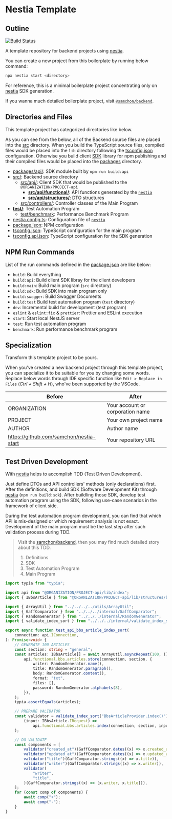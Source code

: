 # Nestia Template
## Outline
[![Build Status](https://github.com/samchon/nestia-start/workflows/build/badge.svg)](https://github.com/samchon/nestia-start/actions?query=workflow%3Abuild)

A template repository for backend projects using [nestia](https://github.com/samchon/nestia).

You can create a new project from this boilerplate by running below command:

```bash
npx nestia start <directory>
```

For reference, this is a minimal boilerplate project concentrating only on [nestia](https://github.com/samchon/nestia) SDK generation. 

If you wanna much detailed boilerplate project, visit [`@samchon/backend`](https://github.com/samchon/backend).




## Directories and Files
This template project has categorized directories like below.

As you can see from the below, all of the Backend source files are placed into the [src](src/) directory. When you build the TypeScript source files, compiled files would be placed into the `lib` directory following the [tsconfig.json](tsconfig.json) configuration. Otherwise you build client [SDK](#32-sdk) library for npm publishing and their compiled files would be placed into the [packages](packages) directory.

  - [packages/api/](packages/api): SDK module built by `npm run build:api`
  - [src/](src): Backend source directory
    - [src/api/](src/api/): Client SDK that would be published to the `@ORGANIZATION/PROJECT-api`
      - [**src/api/functional/**](src/api/functional/): API functions generated by the [`nestia`](https://github.com/samchon/nestia)
      - [**src/api/structures/**](src/api/structures/): DTO structures
    - [src/controllers/](src/controllers/): Controller classes of the Main Program
  - [**test/**](test): Test Automation Program
    - [test/benchmark](test/benchmark): Performance Benchmark Program
  - [nestia.config.ts](nestia.config.ts): Configuration file of [`nestia`](https://github.com/samchon/nestia)
  - [package.json](package.json): NPM configuration
  - [tsconfig.json](tsconfig.json): TypeScript configuration for the main program
  - [tsconfig.api.json](tsconfig.api.json): TypeScript configuration for the SDK generation




## NPM Run Commands
List of the run commands defined in the [package.json](package.json) are like below:

  - `build`: Build everything
  - `build:api`: Build client SDK libray for the client developers
  - `build:main`: Build main program (`src` directory)
  - `build:sdk`: Build SDK into main program only
  - `build:swagger`: Build Swagger Documents
  - `build:test` Build test automation program (`test` directory)
  - `dev`: Incremental build for development (test program)
  - `eslint` & `eslint:fix` & `prettier`: Prettier and ESLint execution
  - `start`: Start local NestJS server
  - `test`: Run test automation program
  - `benchmark`: Run performance benchmark program




## Specialization
Transform this template project to be yours.

When you've created a new backend project through this template project, you can specialize it to be suitable for you by changing some words. Replace below words through IDE specific function like `Edit > Replace in Files` (*Ctrl + Shift + H*), who've been supported by the VSCode.

| Before          | After
|-----------------|----------------------------------------
| ORGANIZATION | Your account or corporation name
| PROJECT      | Your own project name
| AUTHOR       | Author name
| https://github.com/samchon/nestia-start | Your repository URL




## Test Driven Development
With [nestia](https://github.com/samchon/nestia) helps to accomplish TDD (Test Driven Development). 

Just define DTOs and API controllers' methods (only declarations) first. After the definitions, and build SDK (Software Development Kit) through [nestia](https://github.com/samchon/nestia) (`npm run build:sdk`). After buildling those SDK, develop test automation program using the SDK, following use-case scenarios in the framework of client side.

During the test automation program development, you can find that which API is mis-designed or which requirement analysis is not exact. Development of the main program must be the last step after such validation process during TDD.

> Visit the [samchon/backend](https://github.com/samchon/backend), then you may find much detailed story about this TDD.
>
> 1. Definitions
> 2. SDK
> 3. Test Automation Program
> 4. Main Program

```typescript
import typia from "typia";

import api from "@ORGANIZATION/PROJECT-api/lib/index";
import { IBbsArticle } from "@ORGANIZATION/PROJECT-api/lib/structures/bbs/IBbsArticle";

import { ArrayUtil } from "../../../../utils/ArrayUtil";
import { GaffComparator } from "../../../internal/GaffComparator";
import { RandomGenerator } from "../../../internal/RandomGenerator";
import { validate_index_sort } from "../../../internal/validate_index_sort";

export async function test_api_bbs_article_index_sort(
    connection: api.IConnection,
): Promise<void> {
    // GENERATE 100 ARTICLES
    const section: string = "general";
    const articles: IBbsArticle[] = await ArrayUtil.asyncRepeat(100, () =>
        api.functional.bbs.articles.store(connection, section, {
            writer: RandomGenerator.name(),
            title: RandomGenerator.paragraph(),
            body: RandomGenerator.content(),
            format: "txt",
            files: [],
            password: RandomGenerator.alphabets(8),
        }),
    );
    typia.assertEquals(articles);

    // PREPARE VALIDATOR
    const validator = validate_index_sort("BbsArticleProvider.index()")(
        (input: IBbsArticle.IRequest) =>
            api.functional.bbs.articles.index(connection, section, input),
    );

    // DO VALIDATE
    const components = [
        validator("created_at")(GaffComparator.dates((x) => x.created_at)),
        validator("updated_at")(GaffComparator.dates((x) => x.updated_at)),
        validator("title")(GaffComparator.strings((x) => x.title)),
        validator("writer")(GaffComparator.strings((x) => x.writer)),
        validator(
            "writer",
            "title",
        )(GaffComparator.strings((x) => [x.writer, x.title])),
    ];
    for (const comp of components) {
        await comp("+");
        await comp("-");
    }
}
```